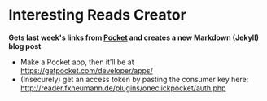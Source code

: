 # Interesting Reads Creator

**Gets last week's links from [Pocket](https://www.getpocket.com) and creates a new Markdown (Jekyll) blog post**

- Make a Pocket app, then it’ll be at https://getpocket.com/developer/apps/
- (Insecurely) get an access token by pasting the consumer key here: http://reader.fxneumann.de/plugins/oneclickpocket/auth.php
